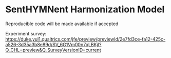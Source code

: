 # SentHYMNent Harmonization Model


Reproducible code will be made available if accepted

Experiment survey: https://duke.yul1.qualtrics.com/jfe/preview/previewId/2e7fd3ce-fa12-425c-a526-3d35a3b8e89d/SV_6G1Vm00n7qLBKjI?Q_CHL=preview&Q_SurveyVersionID=current
